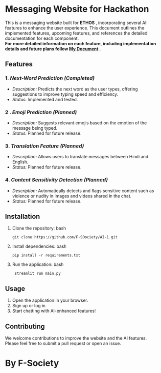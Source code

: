 # Messaging Website for Hackathon

This is a messaging website built for **ETHOS** , incorporating several AI features to enhance the user experience. This document outlines the implemented features, upcoming features, and references the detailed documentation for each component.<br>
**For more detailed information on each feature, including implementation details and future plans follow [My Document](https://github.com/F-SOociety/AI-1/blob/main/Final_doc.pdf) .**

## Features

### 1. *Next-Word Prediction (Completed)*
- *Description:* Predicts the next word as the user types, offering suggestions to improve typing speed and efficiency.
- *Status:* Implemented and tested.

### 2 . *Emoji Prediction (Planned)*
- *Description:* Suggests relevant emojis based on the emotion of the message being typed.
- *Status:* Planned for future release.


### 3. *Translation Feature (Planned)*
- *Description:* Allows users to translate messages between Hindi and English.
- *Status:* Planned for future release.

### 4. *Content Sensitivity Detection (Planned)*
- *Description:* Automatically detects and flags sensitive content such as violence or nudity in images and videos shared in the chat.
- *Status:* Planned for future release.





## Installation

1. Clone the repository:
    bash
   
    ```
   git clone https://github.com/F-SOociety/AI-1.git
    ```
    
3. Install dependencies:
    bash
    ```
    pip install -r requirements.txt
    ```
    
4. Run the application:
    bash
   ```
    streamlit run main.py
   ```
    

## Usage

1. Open the application in your browser.
2. Sign up or log in.
3. Start chatting with AI-enhanced features!

## Contributing

We welcome contributions to improve the website and the AI features. Please feel free to submit a pull request or open an issue.
# By F-Society

